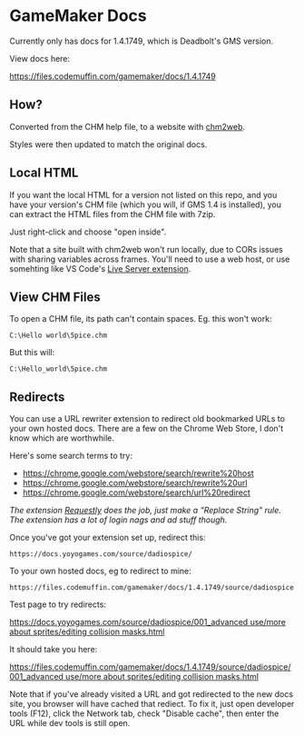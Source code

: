 # GameMaker Docs

Currently only has docs for 1.4.1749, which is Deadbolt's GMS version.

View docs here:

https://files.codemuffin.com/gamemaker/docs/1.4.1749



## How?

Converted from the CHM help file, to a website with [chm2web](https://download.cnet.com/Chm2web/3000-10247_4-10118798.html).

Styles were then updated to match the original docs.


## Local HTML

If you want the local HTML for a version not listed on this repo, and you have your version's CHM file (which you will, if GMS 1.4 is installed), you can extract the HTML files from the CHM file with 7zip.

Just right-click and choose "open inside".

Note that a site built with chm2web won't run locally, due to CORs issues with sharing variables across frames. You'll need to use a web host, or use somehting like VS Code's [Live Server extension](https://marketplace.visualstudio.com/items?itemName=ritwickdey.LiveServer).


## View CHM Files

To open a CHM file, its path can't contain spaces. Eg. this won't work:

`C:\Hello world\5pice.chm`

But this will:

`C:\Hello_world\5pice.chm`


## Redirects

You can use a URL rewriter extension to redirect old bookmarked URLs to your own hosted docs. There are a few on the Chrome Web Store, I don't know which are worthwhile.

Here's some search terms to try:

- https://chrome.google.com/webstore/search/rewrite%20host
- https://chrome.google.com/webstore/search/rewrite%20url
- https://chrome.google.com/webstore/search/url%20redirect

_The extension [Requestly](https://chrome.google.com/webstore/detail/requestly-modify-headers/mdnleldcmiljblolnjhpnblkcekpdkpa) does the job, just make a "Replace String" rule. The extension has a lot of login nags and ad stuff though._

Once you've got your extension set up, redirect this:

`https://docs.yoyogames.com/source/dadiospice/`

To your own hosted docs, eg to redirect to mine:

`https://files.codemuffin.com/gamemaker/docs/1.4.1749/source/dadiospice`

Test page to try redirects:

[https://docs.yoyogames.com/source/dadiospice/001_advanced use/more about sprites/editing collision masks.html](https://docs.yoyogames.com/source/dadiospice/001_advanced%20use/more%20about%20sprites/editing%20collision%20masks.html)

It should take you here:

[https://files.codemuffin.com/gamemaker/docs/1.4.1749/source/dadiospice/001_advanced use/more about sprites/editing collision masks.html](https://files.codemuffin.com/gamemaker/docs/1.4.1749/source/dadiospice/001_advanced%20use/more%20about%20sprites/editing%20collision%20masks.html)

Note that if you've already visited a URL and got redirected to the new docs site, you browser will have cached that rediect. To fix it, just open developer tools (F12), click the Network tab, check "Disable cache", then enter the URL while dev tools is still open.
